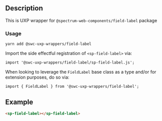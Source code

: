 ## Description

This is UXP wrapper for `@spectrum-web-components/field-label` package

### Usage

```
yarn add @swc-uxp-wrappers/field-label
```

Import the side effectful registration of `<sp-field-label>` via:

```
import '@swc-uxp-wrappers/field-label/sp-field-label.js';
```

When looking to leverage the `FieldLabel` base class as a type and/or for extension purposes, do so via:

```
import { FieldLabel } from '@swc-uxp-wrappers/field-label';
```

## Example

```html
<sp-field-label></sp-field-label>
```
